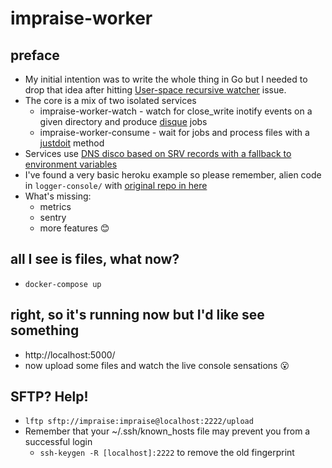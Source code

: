 # impraise-worker

## preface
 - My initial intention was to write the whole thing in Go but I needed to drop that idea after hitting [User-space recursive watcher](https://github.com/fsnotify/fsnotify/issues/18) issue.
 - The core is a mix of two isolated services
   - impraise-worker-watch - watch for close_write inotify events on a given directory and produce [disque](https://github.com/antirez/disque) jobs
   - impraise-worker-consume - wait for jobs and process files with a [justdoit](https://github.com/bjarocki/impraise-worker/blob/ecb66699ecbf22275dccef48943c8d1591633a49/lib/impraise/worker/consume.rb#L16-L19) method
 - Services use [DNS disco based on SRV records with a fallback to environment variables](https://github.com/bjarocki/impraise-worker/blob/ecb66699ecbf22275dccef48943c8d1591633a49/lib/impraise/worker/dns.rb#L26-L38)
 - I've found a very basic heroku example so please remember, alien code in `logger-console/` with [original repo in here](https://github.com/heroku-examples/ruby-websockets-chat-demo)
 - What's missing:
   - metrics
   - sentry
   - more features :blush:

## all I see is files, what now?
 - `docker-compose up`

## right, so it's running now but I'd like see something
 - http://localhost:5000/
 - now upload some files and watch the live console sensations :open_mouth:

## SFTP? Help!
 - `lftp sftp://impraise:impraise@localhost:2222/upload`
 - Remember that your ~/.ssh/known_hosts file may prevent you from a successful login
   - `ssh-keygen -R [localhost]:2222` to remove the old fingerprint
